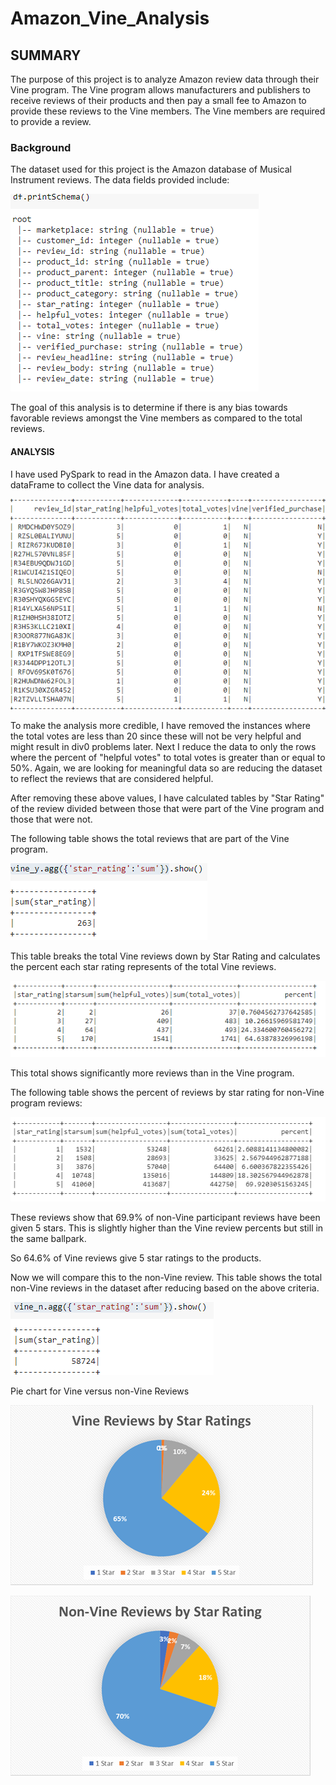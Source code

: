 # Amazon_Vine_Analysis
  
##  SUMMARY

The purpose of this project is to analyze Amazon review data through their Vine program.  The Vine program allows manufacturers and publishers to receive reviews of their products and then pay a small fee to Amazon to provide these reviews to the Vine members.  The Vine members are required to provide a review.  

### Background

The dataset used for this project is the Amazon database of Musical Instrument reviews.  The data fields provided include:

![](https://github.com/xactuary/Amazon_Vine_Analysis/blob/main/datasetschema.PNG)

The goal of this analysis is to determine if there is any bias towards favorable reviews amongst the Vine members as compared to the total reviews.

#### ANALYSIS

I have used PySpark to read in the Amazon data.  I have created a dataFrame to collect the Vine data for analysis.  

![](https://github.com/xactuary/Amazon_Vine_Analysis/blob/main/vine_df.PNG)

To make the analysis more credible, I have removed the instances where the total votes are less than 20 since these will not be very helpful and might result in div0 problems later.  Next I reduce the data to only the rows where the percent of "helpful votes" to total votes is greater than or equal to 50%.  Again, we are looking for meaningful data so are reducing the dataset to reflect the reviews that are considered helpful.  

After removing these above values, I have calculated tables by "Star Rating" of the review divided between those that were part of the Vine program and those that were not.  

The following table shows the total reviews that are part of the Vine program.

![](https://github.com/xactuary/Amazon_Vine_Analysis/blob/main/ttl_y_gt50pct.PNG)

This table breaks the total Vine reviews down by Star Rating and calculates the percent each star rating represents of the total Vine reviews.


![](https://github.com/xactuary/Amazon_Vine_Analysis/blob/main/vine_y_pct.PNG)

This total shows significantly more reviews than in the Vine program.  

The following table shows the percent of reviews by star rating for non-Vine program reviews:

![](https://github.com/xactuary/Amazon_Vine_Analysis/blob/main/vine_n_pct.PNG)

These reviews show that 69.9% of non-Vine participant reviews have been given 5 stars.  This is slightly higher than the Vine review percents but still in the same ballpark.  



So 64.6% of Vine reviews give 5 star ratings to the products.

Now we will compare this to the non-Vine review.  This table shows the total non-Vine reviews in the dataset after reducing based on the above criteria.

![](https://github.com/xactuary/Amazon_Vine_Analysis/blob/main/ttl_n_gt50pct.PNG)


Pie chart for Vine versus non-Vine Reviews

![](https://github.com/xactuary/Amazon_Vine_Analysis/blob/main/VinePie.png)

![](https://github.com/xactuary/Amazon_Vine_Analysis/blob/main/NonVinePie.png)
